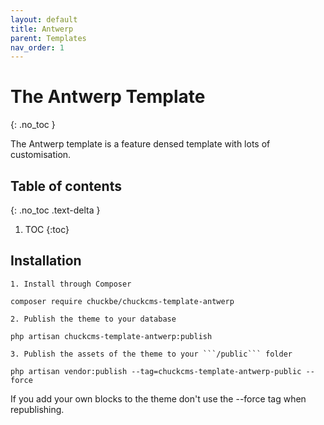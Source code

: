 ```yaml
---
layout: default
title: Antwerp
parent: Templates
nav_order: 1
---
```

# The Antwerp Template
{: .no_toc }

The Antwerp template is a feature densed template with lots of customisation. 

## Table of contents
{: .no_toc .text-delta }

1. TOC
{:toc}

## Installation

	1. Install through Composer

``` composer require chuckbe/chuckcms-template-antwerp ```

	2. Publish the theme to your database

``` php artisan chuckcms-template-antwerp:publish ```

	3. Publish the assets of the theme to your ```/public``` folder

``` php artisan vendor:publish --tag=chuckcms-template-antwerp-public --force ```

If you add your own blocks to the theme don't use the --force tag when republishing.